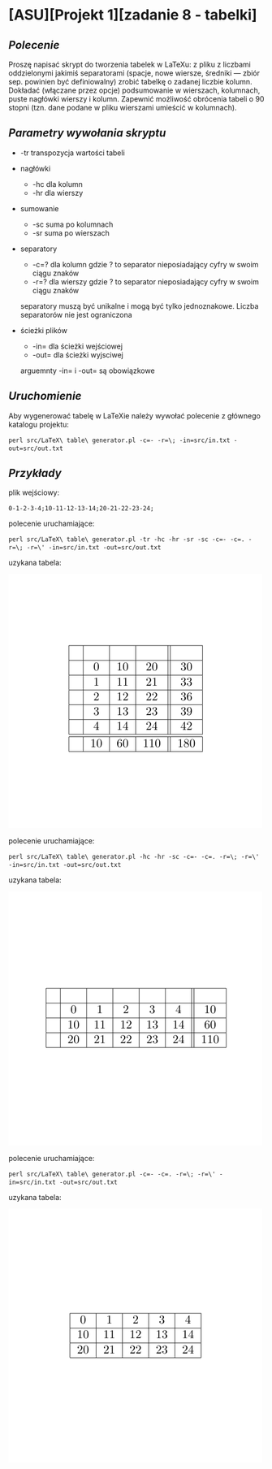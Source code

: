 # **[ASU][Projekt 1][zadanie 8 - tabelki]**
## *Polecenie*
Proszę napisać skrypt do tworzenia tabelek w LaTeXu: z pliku z liczbami oddzielonymi jakimiś separatorami
(spacje, nowe wiersze, średniki — zbiór sep. powinien być definiowalny) zrobić tabelkę o zadanej liczbie
kolumn. Dokładać (włączane przez opcje) podsumowanie w wierszach, kolumnach, puste nagłówki wierszy
i kolumn. Zapewnić możliwość obrócenia tabeli o 90 stopni (tzn. dane podane w pliku wierszami umieścić
w kolumnach).
## *Parametry wywołania skryptu*
* -tr transpozycja wartości tabeli
* nagłówki
    * -hc dla kolumn
    * -hr dla wierszy
* sumowanie
    * -sc suma po kolumnach
    * -sr suma po wierszach
* separatory
    * -c=? dla kolumn gdzie ? to separator nieposiadający cyfry w swoim ciągu znaków
    * -r=? dla wierszy gdzie ? to separator nieposiadający cyfry w swoim ciągu znaków
    
    separatory muszą być unikalne i mogą być tylko jednoznakowe. Liczba separatorów nie jest ograniczona
* ścieżki plików
    * -in= dla ścieżki wejściowej
    * -out= dla ścieżki wyjsciwej
    
    arguemnty -in= i -out= są obowiązkowe
    
    
## *Uruchomienie*
Aby wygenerować tabelę w LaTeXie należy wywołać polecenie z głównego katalogu projektu:
```
perl src/LaTeX\ table\ generator.pl -c=- -r=\; -in=src/in.txt -out=src/out.txt
```
## *Przykłady*

plik wejściowy:
``` text
0-1-2-3-4;10-11-12-13-14;20-21-22-23-24;
```
polecenie uruchamiające:
``` text
perl src/LaTeX\ table\ generator.pl -tr -hc -hr -sr -sc -c=- -c=. -r=\; -r=\' -in=src/in.txt -out=src/out.txt
```
uzykana tabela:

![tabela 1](documentation/1.png)

polecenie uruchamiające:
``` text
perl src/LaTeX\ table\ generator.pl -hc -hr -sc -c=- -c=. -r=\; -r=\' -in=src/in.txt -out=src/out.txt
```
uzykana tabela:

![tabela 2](documentation/2.png)

polecenie uruchamiające:
``` text
perl src/LaTeX\ table\ generator.pl -c=- -c=. -r=\; -r=\' -in=src/in.txt -out=src/out.txt
```
uzykana tabela:

![tabela 3](documentation/3.png)